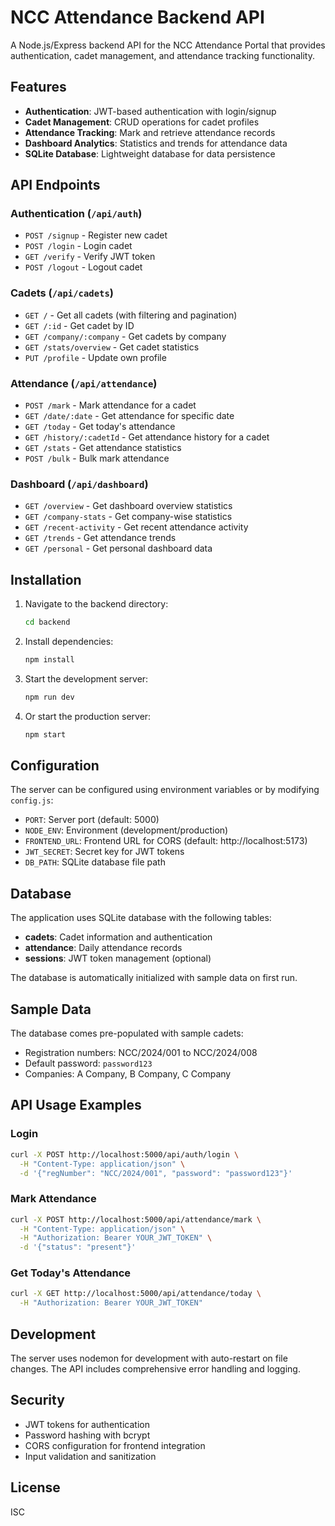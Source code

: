 # NCC Attendance Backend API

A Node.js/Express backend API for the NCC Attendance Portal that provides authentication, cadet management, and attendance tracking functionality.

## Features

- **Authentication**: JWT-based authentication with login/signup
- **Cadet Management**: CRUD operations for cadet profiles
- **Attendance Tracking**: Mark and retrieve attendance records
- **Dashboard Analytics**: Statistics and trends for attendance data
- **SQLite Database**: Lightweight database for data persistence

## API Endpoints

### Authentication (`/api/auth`)
- `POST /signup` - Register new cadet
- `POST /login` - Login cadet
- `GET /verify` - Verify JWT token
- `POST /logout` - Logout cadet

### Cadets (`/api/cadets`)
- `GET /` - Get all cadets (with filtering and pagination)
- `GET /:id` - Get cadet by ID
- `GET /company/:company` - Get cadets by company
- `GET /stats/overview` - Get cadet statistics
- `PUT /profile` - Update own profile

### Attendance (`/api/attendance`)
- `POST /mark` - Mark attendance for a cadet
- `GET /date/:date` - Get attendance for specific date
- `GET /today` - Get today's attendance
- `GET /history/:cadetId` - Get attendance history for a cadet
- `GET /stats` - Get attendance statistics
- `POST /bulk` - Bulk mark attendance

### Dashboard (`/api/dashboard`)
- `GET /overview` - Get dashboard overview statistics
- `GET /company-stats` - Get company-wise statistics
- `GET /recent-activity` - Get recent attendance activity
- `GET /trends` - Get attendance trends
- `GET /personal` - Get personal dashboard data

## Installation

1. Navigate to the backend directory:
   ```bash
   cd backend
   ```

2. Install dependencies:
   ```bash
   npm install
   ```

3. Start the development server:
   ```bash
   npm run dev
   ```

4. Or start the production server:
   ```bash
   npm start
   ```

## Configuration

The server can be configured using environment variables or by modifying `config.js`:

- `PORT`: Server port (default: 5000)
- `NODE_ENV`: Environment (development/production)
- `FRONTEND_URL`: Frontend URL for CORS (default: http://localhost:5173)
- `JWT_SECRET`: Secret key for JWT tokens
- `DB_PATH`: SQLite database file path

## Database

The application uses SQLite database with the following tables:

- **cadets**: Cadet information and authentication
- **attendance**: Daily attendance records
- **sessions**: JWT token management (optional)

The database is automatically initialized with sample data on first run.

## Sample Data

The database comes pre-populated with sample cadets:
- Registration numbers: NCC/2024/001 to NCC/2024/008
- Default password: `password123`
- Companies: A Company, B Company, C Company

## API Usage Examples

### Login
```bash
curl -X POST http://localhost:5000/api/auth/login \
  -H "Content-Type: application/json" \
  -d '{"regNumber": "NCC/2024/001", "password": "password123"}'
```

### Mark Attendance
```bash
curl -X POST http://localhost:5000/api/attendance/mark \
  -H "Content-Type: application/json" \
  -H "Authorization: Bearer YOUR_JWT_TOKEN" \
  -d '{"status": "present"}'
```

### Get Today's Attendance
```bash
curl -X GET http://localhost:5000/api/attendance/today \
  -H "Authorization: Bearer YOUR_JWT_TOKEN"
```

## Development

The server uses nodemon for development with auto-restart on file changes. The API includes comprehensive error handling and logging.

## Security

- JWT tokens for authentication
- Password hashing with bcrypt
- CORS configuration for frontend integration
- Input validation and sanitization

## License

ISC
